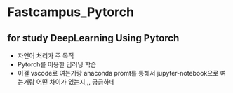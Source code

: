 # Fastcampus_Pytorch

## for study DeepLearning Using Pytorch

-   자연어 처리가 주 목적
-   Pytorch를 이용한 딥러닝 학습
-   이걸 vscode로 여는거랑 anaconda promt를 통해서 jupyter-notebook으로 여는거랑 어떤 차이가 있는지,,, 궁금하네

